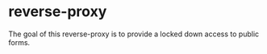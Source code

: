 # reverse-proxy

The goal of this reverse-proxy is to provide a locked down access to public forms.
